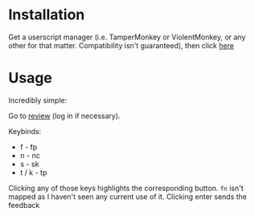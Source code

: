 # Installation 

Get a userscript manager (i.e. TamperMonkey or ViolentMonkey, or any other for that matter. Compatibility isn't guaranteed), then click [here](https://github.com/LunarWatcher/userscripts/raw/master/HiggsReviewEnhancer/ReviewEnhancer.user.js) 

# Usage

Incredibly simple: 

Go to [review](https://higgs.sobotics.org/review) (log in if necessary). 

Keybinds:

* f - fp
* n - nc
* s - sk
* t / k - tp

Clicking any of those keys highlights the corresponding button. `fn` isn't mapped as I haven't seen any current use of it. Clicking enter sends the feedback
